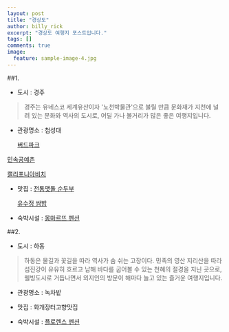 ```yaml
---
layout: post
title: "경상도"
author: billy_rick
excerpt: "경상도 여행지 포스트입니다."
tags: []
comments: true
image:
  feature: sample-image-4.jpg
---
```


##1.
- 도시 : 경주

> 경주는 유네스코 세계유산이자 '노천박물관'으로 불릴 만큼 문화재가 지천에 널려 있는 문화와 역사의 도시로, 어딜 가나 볼거리가 많은 좋은 여행지입니다.

- 관광명소 : 첨성대

  [버드파크](http://www.birdparks.co.kr)
  
 [민속공예촌](www.kyongju-fcv.com)
 
 [캘리포니아비치](www.gjw.co.kr/california)

- 맛집 : [전통맷돌 순두부](www.전통맷돌순두부.com/)

  [유수정 쌈밥](cityfood.co.kr/h9/yoosoojeong)

- 숙박시설 : [몽마르뜨 펜션](www.mmrt.co.kr)
 



##2.
- 도시 : 하동

> 하동은 물길과 꽃길을 따라 역사가 숨 쉬는 고장이다. 민족의 영산 지리산을 따라 섬진강이 유유히 흐르고 남해 바다를 굽어볼 수 있는 천혜의 절경을 지닌 곳으로, 웰빙도시로 거듭나면서 외지인의 방문이 해마다 늘고 있는 즐거운 여행지입니다.

- 관광명소 : 녹차밭

- 맛집 : 화개장터고향맛집

- 숙박시설 : [플로렌스 펜션](www.sjflorence.com)
